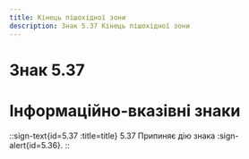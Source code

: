 ```yaml
---
title: Кінець пішохідної зони
description: Знак 5.37 Кінець пішохідної зони
---
```

# Знак 5.37
# Інформаційно-вказівні знаки
::sign-text{id=5.37 :title=title}
5.37 Припиняє дію знака :sign-alert{id=5.36}.
::